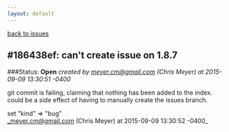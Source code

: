 ```yaml
---
layout: default
---
```

[back to issues](..)

## \#186438ef: can't create issue on 1.8.7

###Status: **Open**
_created by meyer.cm@gmail.com (Chris Meyer) at 2015-09-09 13:30:51 -0400_

git commit is failing, claiming that nothing has been added to the index.
could be a side effect of having to manually create the issues branch.

set "kind" => "bug"  
_meyer.cm@gmail.com (Chris Meyer) at 2015-09-09 13:30:52 -0400_
